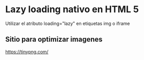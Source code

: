 # Lazy loading nativo en HTML 5
Utilizar el atributo loading="lazy" en etiquetas img o iframe

## Sitio para optimizar imagenes
https://tinypng.com/